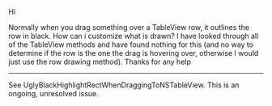 Hi

Normally when you drag something over a TableView row, it outlines the row in black.  How can i customize what is drawn?  I have looked through all of the TableView methods and have found nothing for this (and no way to determine if the row is the one the drag is hovering over, otherwise I would just use the row drawing method).  Thanks for any help

----

See UglyBlackHighlightRectWhenDraggingToNSTableView. This is an ongoing, unresolved issue.
